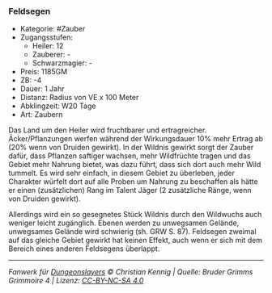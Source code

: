 ### Feldsegen

- Kategorie: #Zauber
- Zugangsstufen:
  - Heiler: 12
  - Zauberer: -
  - Schwarzmagier: -
- Preis: 1185GM
- ZB: -4
- Dauer: 1 Jahr
- Distanz: Radius von VE x 100 Meter
- Abklingzeit: W20 Tage
- Art: Zaubern

Das Land um den Heiler wird fruchtbarer und ertragreicher. Äcker/Pflanzungen werfen während der Wirkungsdauer 10% mehr Ertrag ab (20% wenn von Druiden gewirkt). In der Wildnis gewirkt sorgt der Zauber dafür, dass Pflanzen saftiger wachsen, mehr Wildfrüchte tragen und das Gebiet mehr Nahrung bietet, was dazu führt, dass sich dort auch mehr Wild tummelt. Es wird sehr einfach, in diesem Gebiet zu überleben, jeder Charakter würfelt dort auf alle Proben um Nahrung zu beschaffen als hätte er einen (zusätzlichen) Rang im Talent Jäger (2 zusätzliche Ränge, wenn von Druiden gewirkt).

Allerdings wird ein so gesegnetes Stück Wildnis durch den Wildwuchs auch weniger leicht zugänglich. Ebenen werden zu unwegsamen Gelände, unwegsames Gelände wird schwierig (sh. GRW S. 87). Feldsegen zweimal auf das gleiche Gebiet gewirkt hat keinen Effekt, auch wenn er sich mit dem Bereich eines anderen Feldsegens überlappt.

---

_Fanwerk für [Dungeonslayers](https://www.dungeonslayers.net/) © Christian Kennig | Quelle: Bruder Grimms Grimmoire 4 | Lizenz: [CC-BY-NC-SA 4.0](https://creativecommons.org/licenses/by-nc-sa/4.0/deed.de)_
